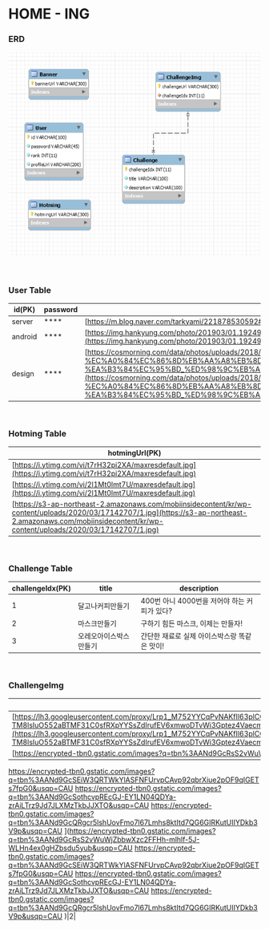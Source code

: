 # HOME - ING

### ERD 

![ERD](./img/1.PNG)

<br>

### User Table 


|id(PK)|password|profileUrl|
|------|---|---|
|server|****|[https://m.blog.naver.com/tarkyami/221878530592#](https://m.blog.naver.com/tarkyami/221878530592#)|
|android|****|[https://img.hankyung.com/photo/201903/01.19249613.1.jpg](https://img.hankyung.com/photo/201903/01.19249613.1.jpg)|
|design|****|[https://cosmorning.com/data/photos/uploads/2018/03/%EC%9E%87%EC%B8%A0%EC%8A%A4%ED%82%A8-%EC%A0%84%EC%86%8D%EB%AA%A8%EB%8D%B8-%EA%B3%84%EC%95%BD_%ED%98%9C%EB%A6%AC.jpg](https://cosmorning.com/data/photos/uploads/2018/03/%EC%9E%87%EC%B8%A0%EC%8A%A4%ED%82%A8-%EC%A0%84%EC%86%8D%EB%AA%A8%EB%8D%B8-%EA%B3%84%EC%95%BD_%ED%98%9C%EB%A6%AC.jpg)|

<br>

### Hotming Table

|hotmingUrl(PK)|
|------|
|[https://i.ytimg.com/vi/t7rH32pi2XA/maxresdefault.jpg](https://i.ytimg.com/vi/t7rH32pi2XA/maxresdefault.jpg)|
|[https://i.ytimg.com/vi/2l1Mt0lmt7U/maxresdefault.jpg](https://i.ytimg.com/vi/2l1Mt0lmt7U/maxresdefault.jpg)|
|[https://s3-ap-northeast-2.amazonaws.com/mobiinsidecontent/kr/wp-content/uploads/2020/03/17142707/1.jpg](https://s3-ap-northeast-2.amazonaws.com/mobiinsidecontent/kr/wp-content/uploads/2020/03/17142707/1.jpg)|

<br>

### Challenge Table

|challengeIdx(PK)|title|description|
|------|---|---|
|1|달고나커피만들기|400번 아니 4000번을 저어야 하는 커피가 있다?|
|2|마스크만들기|구하기 힘든 마스크, 이제는 만들자!|
|3|오레오아이스박스만들기|간단한 재료로 실제 아이스박스랑 똑같은 맛이!|

<br>

### ChallengeImg

|challengeUrl(PK)||challengeIdx|
|------|---|---|
|[https://lh3.googleusercontent.com/proxy/Lrp1_M752YYCqPvNAKfIl63plCQBtHgr22IPs9X3cIKGrTG8jZOWli91J-Rj30W_cCHT7Yno4jmhQ1wEolFpVyd-TM8lsIuO552aBTMF31C0sfRXpYYSsZdIrufEV6xmwoDTvWi3Gptez4Vaecm7gLH8JqC_FsL425Jp2qoBFmTSn2Ovvzes7bXEp4WOA6bO91RZUY8Y5YlUIlHavUTyUEt777xfs13uTeQUTIlTFa4VwFyCSDipDj4ZYBR_z7NI1Uh37ciP_OZCSt4zdcPJo5VIkk9mklOM7SSqp7ZsEGn_9hj2D53w3SKftvAnQmTrTqwDm3ljNrLQX0jRlg](https://lh3.googleusercontent.com/proxy/Lrp1_M752YYCqPvNAKfIl63plCQBtHgr22IPs9X3cIKGrTG8jZOWli91J-Rj30W_cCHT7Yno4jmhQ1wEolFpVyd-TM8lsIuO552aBTMF31C0sfRXpYYSsZdIrufEV6xmwoDTvWi3Gptez4Vaecm7gLH8JqC_FsL425Jp2qoBFmTSn2Ovvzes7bXEp4WOA6bO91RZUY8Y5YlUIlHavUTyUEt777xfs13uTeQUTIlTFa4VwFyCSDipDj4ZYBR_z7NI1Uh37ciP_OZCSt4zdcPJo5VIkk9mklOM7SSqp7ZsEGn_9hj2D53w3SKftvAnQmTrTqwDm3ljNrLQX0jRlg)|1|
|[https://encrypted-tbn0.gstatic.com/images?q=tbn%3AANd9GcRsS2vWuWjZbbwXzc2FFHh-mlhlf-5J-WLHn4ex0gHZbsdu5yub&usqp=CAU
https://encrypted-tbn0.gstatic.com/images?q=tbn%3AANd9GcSEiW3QRTWkYlASFNFUrvpCAvp92qbrXiue2pOF9qIGETs7fpG0&usqp=CAU
https://encrypted-tbn0.gstatic.com/images?q=tbn%3AANd9GcSothcvpREcGJ-EY1LN04QDYa-zrAiLTrz9Jd7JLXMzTkbJJXTO&usqp=CAU
https://encrypted-tbn0.gstatic.com/images?q=tbn%3AANd9GcQRgcr5lshUovFmo7l67Lmhs8ktItd7QG6GIRKutUIIYDkb3V9p&usqp=CAU
](https://encrypted-tbn0.gstatic.com/images?q=tbn%3AANd9GcRsS2vWuWjZbbwXzc2FFHh-mlhlf-5J-WLHn4ex0gHZbsdu5yub&usqp=CAU
https://encrypted-tbn0.gstatic.com/images?q=tbn%3AANd9GcSEiW3QRTWkYlASFNFUrvpCAvp92qbrXiue2pOF9qIGETs7fpG0&usqp=CAU
https://encrypted-tbn0.gstatic.com/images?q=tbn%3AANd9GcSothcvpREcGJ-EY1LN04QDYa-zrAiLTrz9Jd7JLXMzTkbJJXTO&usqp=CAU
https://encrypted-tbn0.gstatic.com/images?q=tbn%3AANd9GcQRgcr5lshUovFmo7l67Lmhs8ktItd7QG6GIRKutUIIYDkb3V9p&usqp=CAU
)|2|